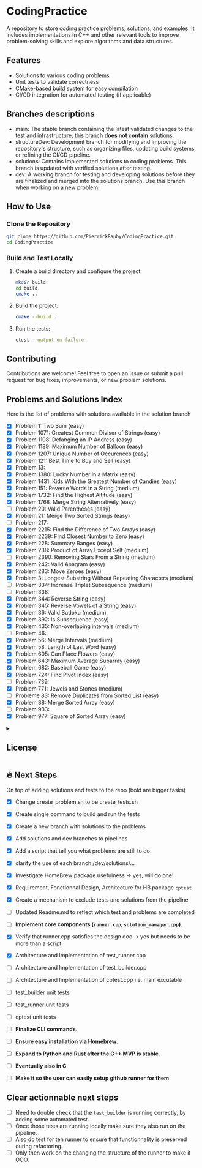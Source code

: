 # CodingPractice

A repository to store coding practice problems, solutions, and examples. It includes implementations in C++ and other relevant tools to improve problem-solving skills and explore algorithms and data structures.

## Features

- Solutions to various coding problems
- Unit tests to validate correctness
- CMake-based build system for easy compilation
- CI/CD integration for automated testing (if applicable)

## Branches descriptions

- main: The stable branch containing the latest validated changes to the test and infrastructure, this branch **does not contain** solutions.
- structureDev: Development branch for modifying and improving the repository's structure, such as organizing files, updating build systems, or refining the CI/CD pipeline.
- solutions: Contains implemented solutions to coding problems. This branch is updated with verified solutions after testing.
- dev: A working branch for testing and developing solutions before they are finalized and merged into the solutions branch. Use this branch when working on a new problem.

## How to Use

### Clone the Repository

```bash
git clone https://github.com/PierrickRauby/CodingPractice.git
cd CodingPractice
```

### Build and Test Locally

1. Create a build directory and configure the project:

    ```bash
    mkdir build
    cd build
    cmake ..
    ```

2. Build the project:

    ```bash
    cmake --build .
    ```

3. Run the tests:

    ```bash
    ctest --output-on-failure
    ```

## Contributing

Contributions are welcome! Feel free to open an issue or submit a pull request for bug fixes, improvements, or new problem solutions.

## Problems and Solutions Index

Here is the list of problems with solutions available in the solution branch
- [x] Problem 1: Two Sum (easy)
- [x] Problem 1071: Greatest Common Divisor of Strings (easy)
- [x] Problem 1108: Defanging an IP Address (easy)
- [x] Problem 1189: Maximum Number of Balloon (easy)
- [x] Problem 1207: Unique Number of Occurences (easy)
- [x] Problem 121: Best Time to Buy and Sell (easy)
- [x] Problem 13: 
- [x] Problem 1380: Lucky Number in a Matrix (easy)
- [x] Problem 1431: Kids With the Greatest Number of Candies (easy)
- [x] Problem 151: Reverse Words in a String (medium)
- [x] Problem 1732: Find the Highest Altitude (easy)
- [x] Problem 1768: Merge String Alternatively (easy)
- [ ] Problem 20: Valid Parentheses (easy)
- [x] Problem 21: Merge Two Sorted Strings (easy)
- [ ] Problem 217:
- [x] Problem 2215: Find the Difference of Two Arrays (easy)
- [x] Problem 2239: Find Closest Number to Zero (easy)
- [x] Problem 228: Summary Ranges (easy)
- [x] Problem 238: Product of Array Except Self (medium)
- [ ] Problem 2390: Removing Stars From a String (medium)
- [x] Problem 242: Valid Anagram (easy)
- [x] Problem 283: Move Zeroes (easy)
- [x] Problem 3: Longest Substring Without Repeating Characters (medium)
- [ ] Problem 334: Increase Triplet Subsequence (medium)
- [ ] Problem 338: 
- [x] Problem 344: Reverse String (easy)
- [x] Problem 345: Reverse Vowels of a String (easy)
- [x] Problem 36: Valid Sudoku (medium)
- [x] Problem 392: Is Subsequence (easy)
- [x] Problem 435: Non-overlaping intervals (medium)
- [ ] Problem 46: 
- [x] Problem 56: Merge Intervals (medium)
- [x] Problem 58: Length of Last Word (easy)
- [x] Problem 605: Can Place Flowers (easy)
- [x] Problem 643: Maximum Average Subarray (easy)
- [x] Problem 682: Baseball Game (easy)
- [x] Problem 724: Find Pivot Index (easy)
- [ ] Problem 739: 
- [x] Problem 771: Jewels and Stones (medium)
- [ ] Probleme 83: Remove Duplicates from Sorted List (easy)
- [x] Problem 88: Merge Sorted Array (easy)
- [ ] Problem 933:
- [x] Problem 977: Square of Sorted Array (easy)

<details><summary><h2> License</h2></summary>

This project is licensed under the MIT License. See the `LICENSE` file for more details.
</details>

## 🔥 Next Steps
 
On top of adding solutions and tests to the repo (bold are bigger tasks)

- [x] Change create_problem.sh to be create_tests.sh
- [x] Create single command to build and run the tests
- [x] Create a new branch with solutions to the problems
- [x] Add solutions and dev branches to pipelines
- [x] Add  a script that tell you what problems are still to do
- [x] clarify the use of each branch /dev/solutions/...
- [x] Investigate HomeBrew package usefulness -> yes, will do one!
- [x] Requirement, Fonctionnal Design, Architecture for HB package `cptest`
- [x] Create a mechanism to  exclude tests and solutions from the pipeline
- [ ] Updated Readme.md to reflect which test and problems are completed

- [ ] **Implement core components (`runner.cpp`, `solution_manager.cpp`)**.
- [x] Verify that runner.cpp satisfies the design doc -> yes but needs to be more than a script
- [x] Architecture and Implementation of test_runner.cpp
- [ ] Architecture and Implementation of test_builder.cpp
- [ ] Architecture and Implementation of cptest.cpp i.e. main excutable
- [ ] test_builder unit tests
- [ ] test_runner unit tests
- [ ] cptest unit tests
- [ ] **Finalize CLI commands**.
- [ ] **Ensure easy installation via Homebrew**.
- [ ] **Expand to Python and Rust after the C++ MVP is stable**.
- [ ] **Eventually also in C**
- [ ] **Make it so the user can easily setup github runner for them**

## Clear actionnable next steps

- [ ] Need to double check that the `test_builder` is running correctly, by adding some automated test.
- [ ] Once those tests are running locally make sure they also run on the pipeline.
- [ ] Also do test for teh runner to ensure that functionnality is preserved during refactoring.
- [ ] Only then work on the changing the structure of the runner to make it OOO.
